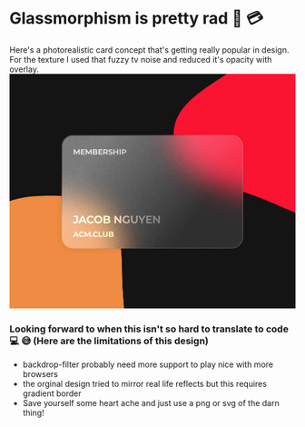 # Glassmorphism is pretty rad 🔎 💳 

Here's a photorealistic card concept that's getting really popular in design. For the texture I used that fuzzy tv noise and reduced it's opacity with overlay.
![thumbnail](./imgs/thumbnail.png)

### Looking forward to when this isn't so hard to translate to code 💻 😅 (Here are the limitations of this design)
- backdrop-filter probably need more support to play nice with more browsers
- the orginal design tried to mirror real life reflects but this requires gradient border
- Save yourself some heart ache and just use a png or svg of the darn thing!

